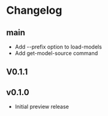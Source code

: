 # Changelog

## main

* Add --prefix option to load-models
* Add get-model-source command

## V0.1.1

## v0.1.0

* Initial preview release

